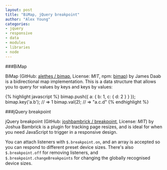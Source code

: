 ```yaml
---
layout: post
title: "BiMap, jQuery breakpoint"
author: "Alex Young"
categories:
- jquery
- responsive
- data
- modules
- libraries
- node
---
```


###BiMap

BiMap (GitHub: [alethes / bimap](https://github.com/alethes/bimap), License: _MIT_, npm: [bimap](https://www.npmjs.org/package/bimap)) by James Daab is a bidirectional map implementation.  This is a data structure that allows you to query for values by keys and keys by values:

{% highlight javascript %}
bimap.push({
  a: {
    b: 1,
    c: {
      d: 2
    }
  }
});
bimap.key('a.b'); // => 1
bimap.val(2); // => "a.c.d"
{% endhighlight %}

###jQuery breakpoint

jQuery breakpoint (GitHub: [joshbambrick / breakpoint](https://github.com/joshbambrick/breakpoint), License: _MIT_) by Joshua Bambrick is a plugin for tracking page resizes, and is ideal for when you need JavaScript to trigger in a responsive design.

You can attach listeners with `$.breakpoint.on`, and an array is accepted so you can respond to different preset device sizes.  There's also `$.breakpoint.off` for removing listeners, and `$.breakpoint.changeBreakpoints` for changing the globally recognised device sizes.
